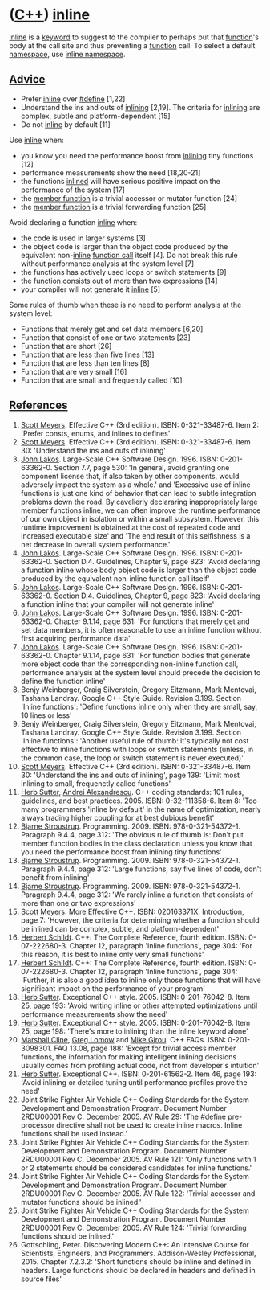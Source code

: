 # ([C++](Cpp.md)) [inline](CppInline.md)

[inline](CppInline.md) is a [keyword](CppKeyword.md) to suggest to the
compiler to perhaps put that [function](CppFunction.md)'s body at the
call site and thus preventing a [function](CppFunction.md) call. To
select a default [namespace](CppNamespace.md), use [inline
namespace](CppInlineNamespace.md).

## [Advice](CppAdvice.md)

-   Prefer [inline](CppInline.md) over [\#define](CppDefine.md) [1,22]
-   Understand the ins and outs of [inlining](CppInline.md) [2,19]. The
    criteria for [inlining](CppInline.md) are complex, subtle and platform-dependent [15]
-   Do not [inline](CppInline.md) by default [11]

Use [inline](CppInline.md) when:

-   you know you need the performance boost from [inlining](CppInline.md) tiny functions [12]
-   performance measurements show the need [18,20-21]
-   the functions [inlined](CppInline.md) will have serious positive
    impact on the performance of the system [17]
-   the [member function](CppMemberFunction.md) is a trivial accessor
    or mutator function [24]
-   the [member function](CppMemberFunction.md) is a trivial forwarding
    function [25]

Avoid declaring a function [inline](CppInline.md) when:

-   the code is used in larger systems [3]
-   the object code is larger than the object code produced by the
    equivalent non-[inline](CppInline.md) [function
    call](CppFunctionCall.md) itself [4]. Do not break this rule
    without performance analysis at the system level [7]
-   the functions has actively used loops or switch statements [9]
-   the function consists out of more than two expressions [14]
-   your compiler will not generate it [inline](CppInline.md) [5]

Some rules of thumb when these is no need to perform analysis at the
system level:

-   Functions that merely get and set data members [6,20]
-   Function that consist of one or two statements [23]
-   Function that are short [26]
-   Function that are less than five lines [13]
-   Function that are less than ten lines [8]
-   Function that are very small [16]
-   Function that are small and frequently called [10]

## [References](CppReferences.md)

1.  [Scott Meyers](CppScottMeyers.md). Effective C++ (3rd edition).
    ISBN: 0-321-33487-6. Item 2: 'Prefer consts, enums, and inlines to
    defines'
2.  [Scott Meyers](CppScottMeyers.md). Effective C++ (3rd edition).
    ISBN: 0-321-33487-6. Item 30: 'Understand the ins and outs of
    inlining'
3.  [John Lakos](CppJohnLakos.md). Large-Scale C++ Software Design.
    1996. ISBN: 0-201-63362-0. Section 7.7, page 530: 'In general, avoid
    granting one component license that, if also taken by other
    components, would adversely impact the system as a whole.' and
    'Excessive use of inline functions is just one kind of behavior that
    can lead to subtle integration problems down the road. By cavelierly
    declararing inappropriately large member functions inline, we can
    often improve the runtime performance of our own object in isolation
    or within a small subsystem. However, this runtime improvement is
    obtained at the cost of repeated code and increased executable size'
    and 'The end result of this selfishness is a net decrease in overall
    system performance.'
4.  [John Lakos](CppJohnLakos.md). Large-Scale C++ Software Design.
    1996. ISBN: 0-201-63362-0. Section D.4. Guidelines, Chapter 9, page
    823: 'Avoid declaring a function inline whose body object code is
    larger than the object code produced by the equivalent non-inline
    function call itself'
5.  [John Lakos](CppJohnLakos.md). Large-Scale C++ Software Design.
    1996. ISBN: 0-201-63362-0. Section D.4. Guidelines, Chapter 9, page
    823: 'Avoid declaring a function inline that your compiler will not
    generate inline'
6.  [John Lakos](CppJohnLakos.md). Large-Scale C++ Software Design.
    1996. ISBN: 0-201-63362-0. Chapter 9.1.14, page 631: 'For functions
    that merely get and set data members, it is often reasonable to use
    an inline function without first acquiring performance data'
7.  [John Lakos](CppJohnLakos.md). Large-Scale C++ Software Design.
    1996. ISBN: 0-201-63362-0. Chapter 9.1.14, page 631: 'For function
    bodies that generate more object code than the corresponding
    non-inline function call, performance analysis at the system level
    should precede the decision to define the function inline'
8.  Benjy Weinberger, Craig Silverstein, Gregory Eitzmann, Mark
    Mentovai, Tashana Landray. Google C++ Style Guide. Revision 3.199.
    Section 'Inline functions': 'Define functions inline only when they
    are small, say, 10 lines or less'
9.  Benjy Weinberger, Craig Silverstein, Gregory Eitzmann, Mark
    Mentovai, Tashana Landray. Google C++ Style Guide. Revision 3.199.
    Section 'Inline functions': 'Another useful rule of thumb: it's
    typically not cost effective to inline functions with loops or
    switch statements (unless, in the common case, the loop or switch
    statement is never executed)'
10. [Scott Meyers](CppScottMeyers.md). Effective C++ (3rd edition).
    ISBN: 0-321-33487-6. Item 30: 'Understand the ins and outs of
    inlining', page 139: 'Limit most inlining to small, frequenctly
    called functions'
11. [Herb Sutter](CppHerbSutter.md), [Andrei
    Alexandrescu](CppAndreiAlexandrescu.md). C++ coding standards: 101
    rules, guidelines, and best practices. 2005. ISBN: 0-32-111358-6.
    Item 8: 'Too many programmers 'inline by default' in the name of
    optimization, nearly always trading higher coupling for at best
    dubious benefit'
12. [Bjarne Stroustrup](CppBjarneStroustrup.md). Programming. 2009.
    ISBN: 978-0-321-54372-1. Paragraph 9.4.4, page 312: 'The obvious
    rule of thumb is: Don't put member function bodies in the class
    declaration unless you know that you need the performance boost from
    inlining tiny functions'
13. [Bjarne Stroustrup](CppBjarneStroustrup.md). Programming. 2009.
    ISBN: 978-0-321-54372-1. Paragraph 9.4.4, page 312: 'Large
    functions, say five lines of code, don't benefit from inlining'
14. [Bjarne Stroustrup](CppBjarneStroustrup.md). Programming. 2009.
    ISBN: 978-0-321-54372-1. Paragraph 9.4.4, page 312: 'We rarely
    inline a function that consists of more than one or two expressions'
15. [Scott Meyers](CppScottMeyers.md). More Effective C++.
    ISBN: 020163371X. Introduction, page 7: 'However, the criteria for
    determining whether a function should be inlined can be complex,
    subtle, and platform-dependent'
16. [Herbert Schildt](CppHerbertSchildt.md). C++: The Complete
    Reference, fourth edition. ISBN: 0-07-222680-3. Chapter 12,
    paragraph 'Inline functions', page 304: 'For this reason, it is best
    to inline only very small functions'
17. [Herbert Schildt](CppHerbertSchildt.md). C++: The Complete
    Reference, fourth edition. ISBN: 0-07-222680-3. Chapter 12,
    paragraph 'Inline functions', page 304: 'Further, it is also a good
    idea to inline only those functions that will have significant
    impact on the performance of your program'
18. [Herb Sutter](CppHerbSutter.md). Exceptional C++ style. 2005.
    ISBN: 0-201-76042-8. Item 25, page 193: 'Avoid writing inline or
    other attempted optimizations until performance measurements show
    the need'
19. [Herb Sutter](CppHerbSutter.md). Exceptional C++ style. 2005.
    ISBN: 0-201-76042-8. Item 25, page 198: 'There's more to inlining
    than the inline keyword alone'
20. [Marshall Cline](CppMarshallCline.md), [Greg
    Lomow](CppGregLomow.md) and [Mike Girou](CppMikeGirou.md).
    C++ FAQs. ISBN: 0-201-3098301. FAQ 13.08, page 188: 'Except for
    trivial access member functions, the information for making
    intelligent inlining decisions usually comes from profiling actual
    code, not from developer's intuition'
21. [Herb Sutter](CppHerbSutter.md). Exceptional C++.
    ISBN: 0-201-61562-2. Item 46, page 193: 'Avoid inlining or detailed
    tuning until performance profiles prove the need'
22. Joint Strike Fighter Air Vehicle C++ Coding Standards for the System
    Development and Demonstration Program. Document Number 2RDU00001
    Rev C. December 2005. AV Rule 29: 'The \#define pre-processor
    directive shall not be used to create inline macros. Inline
    functions shall be used instead.'
23. Joint Strike Fighter Air Vehicle C++ Coding Standards for the System
    Development and Demonstration Program. Document Number 2RDU00001
    Rev C. December 2005. AV Rule 121: 'Only functions with 1 or 2
    statements should be considered candidates for inline functions.'
24. Joint Strike Fighter Air Vehicle C++ Coding Standards for the System
    Development and Demonstration Program. Document Number 2RDU00001
    Rev C. December 2005. AV Rule 122: 'Trivial accessor and mutator
    functions should be inlined.'
25. Joint Strike Fighter Air Vehicle C++ Coding Standards for the System
    Development and Demonstration Program. Document Number 2RDU00001
    Rev C. December 2005. AV Rule 124: 'Trivial forwarding functions
    should be inlined.'
26. Gottschling, Peter. Discovering Modern C++: An Intensive Course for Scientists, Engineers, and Programmers. Addison-Wesley Professional, 2015.
    Chapter 7.2.3.2: 'Short functions should be inline and defined in headers. Large functions should be declared in headers and defined in source files'

